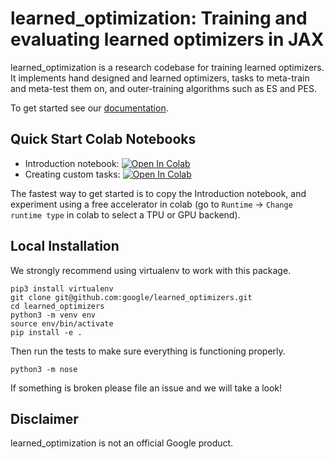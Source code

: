 # learned\_optimization: Training and evaluating learned optimizers in JAX

learned\_optimization is a research codebase for training learned
optimizers. It implements hand designed and learned optimizers, tasks to meta-train and meta-test them on, and outer-training algorithms such as ES and PES.

To get started see our [documentation](https://learned-optimization.readthedocs.io/en/latest/).

## Quick Start Colab Notebooks

- Introduction notebook: <a href="https://colab.research.google.com/github/google/learned_optimization/blob/main/learned_optimization/docs/notebooks/Part1_Introduction.ipynb" target="_parent"><img src="https://colab.research.google.com/assets/colab-badge.svg" alt="Open In Colab"/></a>
- Creating custom tasks: <a href="https://colab.research.google.com/github/google/learned_optimization/blob/main/learned_optimization/docs/notebooks/Part2_CustomTasks.ipynb" target="_parent"><img src="https://colab.research.google.com/assets/colab-badge.svg" alt="Open In Colab"/></a>

The fastest way to get started is to copy the Introduction notebook, and experiment using a free accelerator in colab (go to `Runtime` -> `Change runtime type` in colab to select a TPU or GPU backend).

## Local Installation

We strongly recommend using virtualenv to work with this package.

```
pip3 install virtualenv
git clone git@github.com:google/learned_optimizers.git
cd learned_optimizers
python3 -m venv env
source env/bin/activate
pip install -e .
```

Then run the tests to make sure everything is functioning properly.

```
python3 -m nose
```

If something is broken please file an issue and we will take a look!

## Disclaimer

learned\_optimization is not an official Google product.
